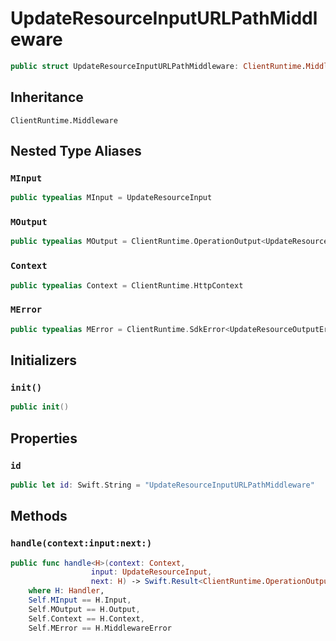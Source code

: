 # UpdateResourceInputURLPathMiddleware

``` swift
public struct UpdateResourceInputURLPathMiddleware: ClientRuntime.Middleware 
```

## Inheritance

`ClientRuntime.Middleware`

## Nested Type Aliases

### `MInput`

``` swift
public typealias MInput = UpdateResourceInput
```

### `MOutput`

``` swift
public typealias MOutput = ClientRuntime.OperationOutput<UpdateResourceOutputResponse>
```

### `Context`

``` swift
public typealias Context = ClientRuntime.HttpContext
```

### `MError`

``` swift
public typealias MError = ClientRuntime.SdkError<UpdateResourceOutputError>
```

## Initializers

### `init()`

``` swift
public init() 
```

## Properties

### `id`

``` swift
public let id: Swift.String = "UpdateResourceInputURLPathMiddleware"
```

## Methods

### `handle(context:input:next:)`

``` swift
public func handle<H>(context: Context,
                  input: UpdateResourceInput,
                  next: H) -> Swift.Result<ClientRuntime.OperationOutput<UpdateResourceOutputResponse>, MError>
    where H: Handler,
    Self.MInput == H.Input,
    Self.MOutput == H.Output,
    Self.Context == H.Context,
    Self.MError == H.MiddlewareError
```
